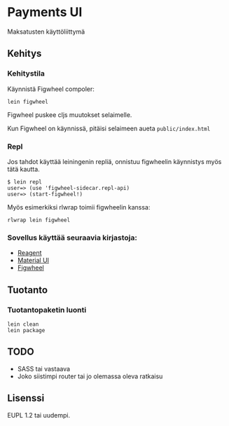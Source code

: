 # Payments UI

Maksatusten käyttöliittymä

## Kehitys

### Kehitystila

Käynnistä Figwheel compoler:

    lein figwheel

Figwheel puskee cljs muutokset selaimelle.

Kun Figwheel on käynnissä, pitäisi selaimeen aueta `public/index.html`

### Repl

Jos tahdot käyttää leiningenin repliä, onnistuu figwheelin käynnistys myös tätä
kautta.

```
$ lein repl
user=> (use 'figwheel-sidecar.repl-api)
user=> (start-figwheel!)
```

Myös esimerkiksi rlwrap toimii figwheelin kanssa:

    rlwrap lein figwheel

### Sovellus käyttää seuraavia kirjastoja:

- [Reagent](https://reagent-project.github.io/)
- [Material UI](http://www.material-ui.com)
- [Figwheel](https://github.com/bhauman/lein-figwheel)

## Tuotanto

### Tuotantopaketin luonti

```
lein clean
lein package
```

## TODO

- SASS tai vastaava
- Joko siistimpi router tai jo olemassa oleva ratkaisu

## Lisenssi

EUPL 1.2 tai uudempi.

